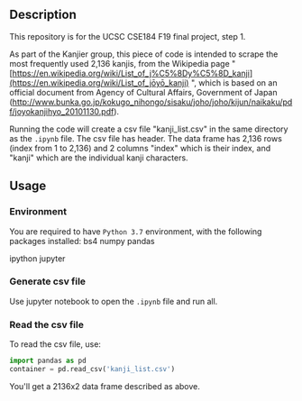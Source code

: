 ## Description

This repository is for the UCSC CSE184 F19 final project, step 1. 

As part of the Kanjier group, this piece of code is intended to scrape the most frequently used 2,136 kanjis, from the Wikipedia page " [https://en.wikipedia.org/wiki/List_of_j%C5%8Dy%C5%8D_kanji](https://en.wikipedia.org/wiki/List_of_jōyō_kanji) ", which is based on an official document from Agency of Cultural Affairs, Government of Japan (http://www.bunka.go.jp/kokugo_nihongo/sisaku/joho/joho/kijun/naikaku/pdf/joyokanjihyo_20101130.pdf).

Running the code will create a csv file "kanji_list.csv" in the same directory as the `.ipynb` file.
The csv file has header. The data frame has 2,136 rows (index from 1 to 2,136) and 2 columns "index" which is their index, and "kanji" which are the individual kanji characters.

## Usage

### Environment

You are required to have `Python 3.7` environment, with the following packages installed:
bs4 
numpy
pandas

ipython
jupyter

### Generate csv file

Use jupyter notebook to open the `.ipynb` file and run all.

### Read the csv file

To read the csv file, use:

```python
import pandas as pd
container = pd.read_csv('kanji_list.csv')
```

You'll get a 2136x2 data frame described as above.



